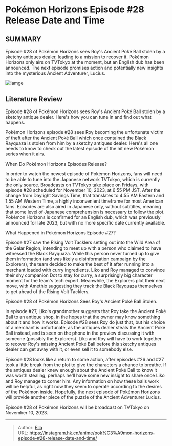 # Pokémon Horizons Episode #28 Release Date and Time


## SUMMARY 



  Episode #28 of Pokémon Horizons sees Roy&#39;s Ancient Poké Ball stolen by a sketchy antiques dealer, leading to a mission to recover it.   Pokémon Horizons only airs on TVTokyo at the moment, but an English dub has been announced.   The next episode promises action and potentially new insights into the mysterious Ancient Adventurer, Lucius.  

![iamge](https://static1.srcdn.com/wordpress/wp-content/uploads/2023/11/pokemon-horizons-volt-tacklers.jpg)

## Literature Review

Episode #28 of Pokémon Horizons sees Roy&#39;s Ancient Poké Ball stolen by a sketchy antique dealer. Here&#39;s how you can tune in and find out what happens.




Pokémon Horizons episode #28 sees Roy becoming the unfortunate victim of theft after the Ancient Poké Ball which once contained the Black Rayquaza is stolen from him by a sketchy antiques dealer. Here&#39;s all one needs to know to check out the latest episode of the hit new Pokémon series when it airs.





 When Do Pokémon Horizons Episodes Release? 
          

In order to watch the newest episode of Pokémon Horizons, fans will need to be able to tune into the Japanese network TVTokyo, which is currently the only source. Broadcasts on TVTokyo take place on Fridays, with episode #28 scheduled for November 10, 2023, at 6:55 PM JST. After the change from Daylight Savings Time, that translates to 4:55 AM Eastern and 1:55 AM Western Time, a highly inconvenient timeframe for most American fans. Episodes are also aired in Japanese only, without subtitles, meaning that some level of Japanese comprehension is necessary to follow the plot. Pokémon Horizons is confirmed for an English dub, which was previously announced for late 2023, but with no more specific date currently available.



 What Happened in Pokémon Horizons Episode #27? 
          




Episode #27 saw the Rising Volt Tacklers setting out into the Wild Area of the Galar Region, intending to meet up with a person who claimed to have witnessed the Black Rayquaza. While this person never turned up to give them information (and was likely a disinformation campaign by the Explorers), the team decided to make the best of it after running into a merchant loaded with curry ingredients. Liko and Roy managed to convince their shy companion Dot to stay for curry, a surprisingly big character moment for the team&#39;s tech expert. Meanwhile, the Explorers plot their next move, with Amethio suggesting they track the Black Rayquaza themselves to get ahead of the Rising Volt Tacklers.



 Episode #28 of Pokémon Horizons Sees Roy&#39;s Ancient Poké Ball Stolen. 
          

In episode #27, Liko&#39;s grandmother suggests that Roy take the Ancient Poké Ball to an antique shop, in the hopes that the owner may know something about it and how it works. Episode #28 sees Roy do just that, but his choice of a merchant is unfortunate, as the antiques dealer steals the Ancient Poké Ball instead, and is seen on the phone in the preview discussing it with someone (possibly the Explorers). Liko and Roy will have to work together to recover Roy&#39;s missing Ancient Poké Ball before this sketchy antiques dealer can get away with it, or even sell it to somebody else.




Episode #28 looks like a return to some action, after episodes #26 and #27 took a little break from the plot to give the characters a chance to breathe. If the antiques dealer knew enough about the Ancient Poké Ball to know it was worth stealing, perhaps he&#39;ll have some new insight to share once Liko and Roy manage to corner him. Any information on how these balls work will be helpful, as right now they seem to operate according to the desires of the Pokémon inside. Hopefully, the next episode of Pokémon Horizons will provide another piece of the puzzle of the Ancient Adventurer Lucius.

Episode #28 of Pokémon Horizons will be broadcast on TVTokyo on November 10, 2023.



---

> Author: [Ella](https://instagram.hk.cn/)  
> URL: https://instagram.hk.cn/anime/pok%C3%A9mon-horizons-episode-#28-release-date-and-time/  

